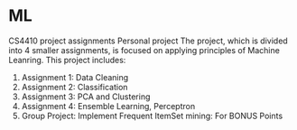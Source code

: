 # ML
CS4410 project assignments
Personal project
The project, which is divided into 4 smaller assignments, is focused on applying principles of Machine Leanring.
This project includes:
1. Assignment 1: Data Cleaning
2. Assignment 2: Classification
3. Assignment 3: PCA and Clustering
4. Assignment 4: Ensemble Learning, Perceptron
5. Group Project: Implement Frequent ItemSet mining: For BONUS Points
